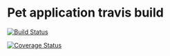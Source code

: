 # Pet application travis build

[![Build Status](https://travis-ci.org/Njaya2019/pet_app.svg?branch=master)](https://travis-ci.org/Njaya2019/pet_app)


[![Coverage Status](https://coveralls.io/repos/github/Njaya2019/pet_app/badge.svg)](https://coveralls.io/github/Njaya2019/pet_app)
